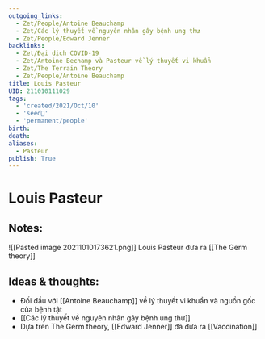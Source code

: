 ```yaml
---
outgoing_links:
  - Zet/People/Antoine Beauchamp
  - Zet/Các lý thuyết về nguyên nhân gây bệnh ung thư
  - Zet/People/Edward Jenner
backlinks:
  - Zet/Đại dịch COVID-19
  - Zet/Antoine Bechamp và Pasteur về lý thuyết vi khuẩn
  - Zet/The Terrain Theory
  - Zet/People/Antoine Beauchamp
title: Louis Pasteur
UID: 211010111029
tags:
  - 'created/2021/Oct/10'
  - 'seed🥜'
  - 'permanent/people'
birth: 
death:
aliases:
  - Pasteur
publish: True
---
```

# Louis Pasteur

## Notes:
![[Pasted image 20211010173621.png]]
Louis Pasteur đưa ra [[The Germ theory]]

## Ideas & thoughts:
- Đối đầu với [[Antoine Beauchamp]] về lý thuyết vi khuẩn và nguồn gốc của bệnh tật
- [[Các lý thuyết về nguyên nhân gây bệnh ung thư]]
- Dựa trên The Germ theory, [[Edward Jenner]] đã đưa ra [[Vaccination]] 